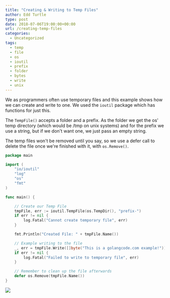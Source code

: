 ```yaml
---
title: "Creating & Writing to Temp Files"
author: Edd Turtle
type: post
date: 2018-07-06T19:00:00+00:00
url: /creating-temp-files
categories:
  - Uncategorized
tags:
  - temp
  - file
  - os
  - ioutil
  - prefix
  - folder
  - bytes
  - write
  - unix
---
```


We as programmers often use temporary files and this example shows how we can create and write to one. We used the `ioutil` package which has functions for just this.

The `TempFile()` accepts a folder and a prefix. As the folder we get the os' temp directory (which would be /tmp on unix systems) and for the prefix we use a string, but if we don't want one, we just pass an empty string.

The temp files won't be removed until you say, so we use a defer call to delete the file once we're finished with it, with `os.Remove()`.

```go
package main

import (
    "io/ioutil"
    "log"
    "os"
    "fmt"
)

func main() {

    // Create our Temp File
    tmpFile, err := ioutil.TempFile(os.TempDir(), "prefix-")
    if err != nil {
        log.Fatal("Cannot create temporary file", err)
    }

    fmt.Println("Created File: " + tmpFile.Name())

    // Example writing to the file
    _, err = tmpFile.Write([]byte("This is a golangcode.com example!"))
    if err != nil {
        log.Fatal("Failed to write to temporary file", err)
    }

    // Remember to clean up the file afterwards
    defer os.Remove(tmpFile.Name())
}
```

![](/img/2018/tmp-files.png)
